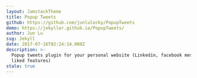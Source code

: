 ```yaml
---
layout: JamstackTheme
title: Popup Tweets
github: https://github.com/junlulocky/PopupTweets
demo: https://jekyller.github.io/PopupTweets/
author: Jun Lu
ssg: Jekyll
date: 2017-07-16T02:24:14.000Z
description: >-
  Popup tweets plugin for your personal website (Linkedin, facebook message box
  liked features)
stale: true
---
```

